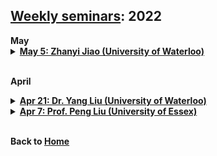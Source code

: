 ## [Weekly seminars](./index.md): 2022

<body>
<b>May</b>
 <details>
      <summary><u><b>May 5: Zhanyi Jiao (University of Waterloo) </b></u></summary>
        <ol>
          <blockquote>
            <p><b> Title: A reverse Expected Shortfall optimization formula </b></p>
            <p><b> Speaker: Zhanyi Jiao (PhD Candidate, University of Waterloo) </b></p>
            <p><b> Time: 9:00am-10:00am ET, May 5 (Thu) </b></p>
            <p><b> Location: Online via Zoom </b></p>
            <p><b> Abstract: The celebrated Expected Shortfall (ES) optimization formula implies that ES at a fixed probability level is the minimum of a linear real function plus a scaled mean excess function. We establish a reverse ES optimization formula, which says that a mean excess function at any fixed threshold is the maximum of an ES curve minus a linear function. Despite being a simple result, this formula reveals elegant symmetries between the mean excess function and the ES curve, as well as their optimizers. The reverse ES optimization formula is closely related to the Fenchel-Legendre transforms, and our formulas are generalized from ES to optimized certainty equivalents, a popular class of convex risk measures. We analyze worst-case values of the mean excess function under two popular settings of model uncertainty to illustrate the usefulness of the reverse ES optimization formula, and this is further demonstrated with an application using insurance datasets.  </b></p>
          </blockquote>
        </ol>
</details>
<br>      
      
<b>April</b>

<details>
      <summary><u><b>Apr 21: Dr. Yang Liu (University of Waterloo) </b></u></summary>
        <ol>
          <blockquote>
            <p><b> Title: Uncertainty aversion and  equity improvement </b></p>
            <p><b> Speaker: <a href = "https://yang-liu16.github.io"> Yang Liu </a> (Postdoc Fellow, University of Waterloo) </b></p>
            <p><b> Time: 9:00am-10:00am ET, Apr 21 (Thu) </b></p>
            <p><b> Location: Online via Zoom </b></p>
            <p><b> Abstract: We address the relationship between risk equity and aggregate uncertainty avoidance. We find a fundamental conflict between the two concepts in a setting where the model of Keeney [Keeney (1980): Equity and public risk. {\em Operations Research}, 28(3), 527--534] is equipped with uncertainty. Further, we characterize these concepts with the ambiguity and risk attitudes of the decision maker in the framework of the $\alpha$-maxmin preference. Finally, we extend the result to some general aggregation function. </b></p>
          </blockquote>
        </ol>
</details>
<details>
      <summary><u><b>Apr 7: Prof. Peng Liu (University of Essex)</b></u></summary>
        <ol>
          <blockquote>
            <p><b> Title: One axiom to rule them all: A minimalist axiomatization of quantiles </b></p>
            <p><b> Speaker: <a href="https://sites.google.com/view/pengliushomepage/home">Peng Liu</a> (Lecturer/Assistant Professor, University of Essex) </b></p>
            <p><b> Time: 9:00am-10:00am ET, Apr 7 (Thu) </b></p>
            <p><b> Location: Online via Zoom </b></p>
            <p><b> Abstract:  We offer a minimalist axiomatization of quantiles among all real-valued mappings on a general set of distributions through only one axiom. This axiom is called ordinality:  quantiles are the only mappings that commute with all increasing and continuous transforms. Other convenient properties of quantiles, monotonicity, semicontinuity, comonotonic additivity and elicitability in particular,  follow from this axiom. Furthermore, on the set of convexly supported distributions, the median is the only mapping that commutates with all monotone and continuous transforms. On a general set of distributions,  the median interval is pinned down as the unique minimal interval-valued mapping that commutes with all monotone and continuous transforms. Finally, our main result, put in a decision-theoretic setting, leads to a minimalist axiomatization of quantile preferences. In banking and insurance, quantiles are known as the standard regulatory risk measure Value-at-Risk (VaR), and thus, an axiomatization of VaR is obtained with only one axiom among law-based risk measures.  </b></p>
          </blockquote>
        </ol>
</details>
</body>

<br>

<b>Back to [Home](./index.md)</b>
